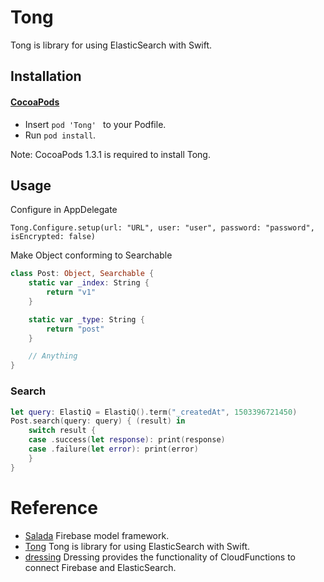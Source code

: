 # Tong

Tong is library for using ElasticSearch with Swift.

## Installation

#### [CocoaPods](https://github.com/cocoapods/cocoapods)

- Insert `pod 'Tong' ` to your Podfile.
- Run `pod install`.

Note: CocoaPods 1.3.1 is required to install Tong.

## Usage

Configure in AppDelegate

`Tong.Configure.setup(url: "URL", user: "user", password: "password", isEncrypted: false)`

Make Object conforming to Searchable
``` swift
class Post: Object, Searchable {
    static var _index: String {
        return "v1"
    }

    static var _type: String {
        return "post"
    }

    // Anything
}
```

### Search

``` swift
let query: ElastiQ = ElastiQ().term("_createdAt", 1503396721450)
Post.search(query: query) { (result) in
    switch result {
    case .success(let response): print(response)
    case .failure(let error): print(error)
    }
}
```

# Reference

- [Salada](https://github.com/1amageek/Salada) Firebase model framework.
- [Tong](https://github.com/1amageek/Tong) Tong is library for using ElasticSearch with Swift.
- [dressing](https://github.com/1amageek/dressing) Dressing provides the functionality of CloudFunctions to connect Firebase and ElasticSearch.
